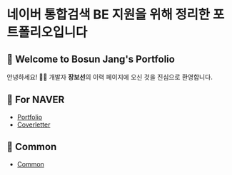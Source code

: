 # 네이버 통합검색 BE 지원을 위해 정리한 포트폴리오입니다

## 👋 Welcome to Bosun Jang's Portfolio
안녕하세요! 👨‍💻 개발자 **장보선**의 이력 페이지에 오신 것을 진심으로 환영합니다.

## 📌 For NAVER
* [Portfolio](./portfolio.md)
* [Coverletter](./naver_be_coverletter.md)

## 📌 Common
* [Common](../index.md)
